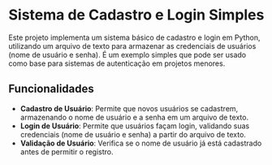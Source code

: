 # Sistema de Cadastro e Login Simples

Este projeto implementa um sistema básico de cadastro e login em Python, utilizando um arquivo de texto para armazenar as credenciais de usuários (nome de usuário e senha). É um exemplo simples que pode ser usado como base para sistemas de autenticação em projetos menores.

## Funcionalidades

- **Cadastro de Usuário**: Permite que novos usuários se cadastrem, armazenando o nome de usuário e a senha em um arquivo de texto.
- **Login de Usuário**: Permite que usuários façam login, validando suas credenciais (nome de usuário e senha) a partir do arquivo de texto.
- **Validação de Usuário**: Verifica se o nome de usuário já está cadastrado antes de permitir o registro.
  


